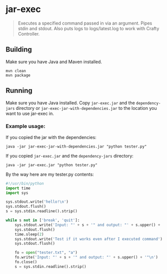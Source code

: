 # jar-exec
> Executes a specified command passed in via an argument. Pipes stdin and stdout. Also puts logs to logs/latest.log to work with Crafty Controller. 

## Building
Make sure you have Java and Maven installed.
```shell
mvn clean
mvn package
```

## Running
Make sure you have Java installed. Copy `jar-exec.jar` and the `dependency-jars` directory or
`jar-exec-jar-with-dependencies.jar` to the location you want to use jar-exec in.

### Example usage:
If you copied the jar with the dependencies:
```shell
java -jar jar-exec-jar-with-dependencies.jar "python tester.py"
```
If you copied `jar-exec.jar` and the `dependency-jars` directory:
```shell
java -jar jar-exec.jar "python tester.py"
```
By the way here are my tester.py contents:
```py
#!/usr/bin/python
import time
import sys

sys.stdout.write('hello!\n')
sys.stdout.flush()
s = sys.stdin.readline().strip()

while s not in ['break', 'quit']:
    sys.stdout.write('Input: "' + s + '" and output: "' + s.upper() + '"\n')
    sys.stdout.flush()
    time.sleep(2)
    sys.stdout.write('Test if it works even after I executed command')
    sys.stdout.flush()

    fo = open("tester.txt", "a")
    fo.write('Input: "' + s + '" and output: "' + s.upper() + '"\n')
    fo.close()
    s = sys.stdin.readline().strip()
```
